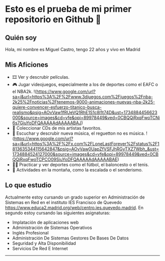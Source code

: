 # Esto es el prueba de mi primer repositorio en Github 👋

## Quién soy
Hola, mi nombre es Miguel Castro, tengo 22 años y vivo en Madrid

## Mis Aficiones
- 🎞  Ver y descrubir películas.
- 🎮 Jugar videojuegos, especialmente a los de deportes como el EAFC o el NBA2k.
  !(https://www.google.com/url?sa=i&url=https%3A%2F%2Fwww.3djuegos.com%2Fjuegos%2Fnba-2k25%2Fnoticias%2Ftenemos-9000-animaciones-nuevas-nba-2k25-quiere-convencer-esfuerzo-titanico-busca-realismo&psig=AOvVaw1fRUeVQ1RhE1S1c8l1t74D&ust=1734884456623000&source=images&cd=vfe&opi=89978449&ved=0CBQQjRxqFwoTCNi6s7GiuYoDFQAAAAAdAAAAABAJ)
- 💽 Coleccionar CDs de mis artistas favoritos.
- 🎵 Escuchar y descrubir nueva música, el reguetton no es música.
  !(https://www.google.com/url?sa=i&url=https%3A%2F%2Fx.com%2FLoneLastForever%2Fstatus%2F1813635344115642847&psig=AOvVaw0UapZfVSFJhRGyTXZ7Wbh_&ust=1734884524127000&source=images&cd=vfe&opi=89978449&ved=0CBQQjRxqFwoTCPCO09SiuYoDFQAAAAAdAAAAABAE)
- 🏃‍♂️ Practicar y ver deportes como el fútbol, el baloncesto o el tenis.
- 🌳 Actividades en la montaña, como la escalada o el senderismo.

## Lo que estudio
Actualmente estoy cursando un grado superior en Administración de Sistemas en Red en el instituto IES Francisco de Quevedo <https://www.educa2.madrid.org/web/centro.ies.quevedo.madrid>. 
En segundo estoy cursando las siguientes asignaturas:
- Implatación de aplicaciones web
- Administración de Sistemas Operativos
- Inglés Profesional
- Administración De Sistemas Gestores De Bases De Datos
- Seguridad y Alta Disponibilidad 
- Servicios De Red E Internet
---
